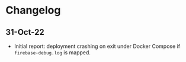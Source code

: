 # Changelog

## 31-Oct-22

- Initial report: deployment crashing on exit under Docker Compose if `firebase-debug.log` is mapped.
